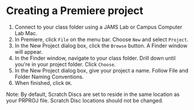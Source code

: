 # Creating a Premiere project

1. Connect to your class folder using a JAMS Lab or Campus Computer Lab Mac.
2. In Premiere, click `File` on the menu bar. Choose `New` and select `Project`.
3. In the New Project dialog box, click the `Browse` button. A Finder window will appear.
4. In the Finder window, navigate to your class folder. Drill down until you're in your project folder. Click `Choose`.
5. In the New Project dialog box, give your project a name. Follow File and Folder Naming Conventions.
6. When finished, click `OK`.

Note: By default, Scratch Discs are set to reside in the same location as your PRPROJ file. Scratch Disc locations should not be changed.

